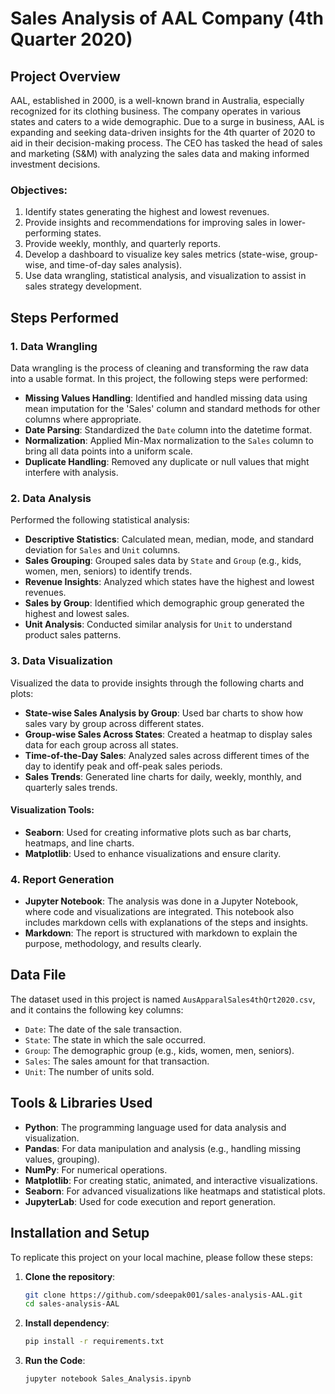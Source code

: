 # Sales Analysis of AAL Company (4th Quarter 2020)

## Project Overview
AAL, established in 2000, is a well-known brand in Australia, especially recognized for its clothing business. The company operates in various states and caters to a wide demographic. Due to a surge in business, AAL is expanding and seeking data-driven insights for the 4th quarter of 2020 to aid in their decision-making process. The CEO has tasked the head of sales and marketing (S&M) with analyzing the sales data and making informed investment decisions.

### Objectives:
1. Identify states generating the highest and lowest revenues.
2. Provide insights and recommendations for improving sales in lower-performing states.
3. Provide weekly, monthly, and quarterly reports.
4. Develop a dashboard to visualize key sales metrics (state-wise, group-wise, and time-of-day sales analysis).
5. Use data wrangling, statistical analysis, and visualization to assist in sales strategy development.

## Steps Performed

### 1. Data Wrangling

Data wrangling is the process of cleaning and transforming the raw data into a usable format. In this project, the following steps were performed:
- **Missing Values Handling**: Identified and handled missing data using mean imputation for the 'Sales' column and standard methods for other columns where appropriate.
- **Date Parsing**: Standardized the `Date` column into the datetime format.
- **Normalization**: Applied Min-Max normalization to the `Sales` column to bring all data points into a uniform scale.
- **Duplicate Handling**: Removed any duplicate or null values that might interfere with analysis.

### 2. Data Analysis

Performed the following statistical analysis:
- **Descriptive Statistics**: Calculated mean, median, mode, and standard deviation for `Sales` and `Unit` columns.
- **Sales Grouping**: Grouped sales data by `State` and `Group` (e.g., kids, women, men, seniors) to identify trends.
- **Revenue Insights**: Analyzed which states have the highest and lowest revenues.
- **Sales by Group**: Identified which demographic group generated the highest and lowest sales.
- **Unit Analysis**: Conducted similar analysis for `Unit` to understand product sales patterns.

### 3. Data Visualization

Visualized the data to provide insights through the following charts and plots:
- **State-wise Sales Analysis by Group**: Used bar charts to show how sales vary by group across different states.
- **Group-wise Sales Across States**: Created a heatmap to display sales data for each group across all states.
- **Time-of-the-Day Sales**: Analyzed sales across different times of the day to identify peak and off-peak sales periods.
- **Sales Trends**: Generated line charts for daily, weekly, monthly, and quarterly sales trends.

#### Visualization Tools:
- **Seaborn**: Used for creating informative plots such as bar charts, heatmaps, and line charts.
- **Matplotlib**: Used to enhance visualizations and ensure clarity.

### 4. Report Generation

- **Jupyter Notebook**: The analysis was done in a Jupyter Notebook, where code and visualizations are integrated. This notebook also includes markdown cells with explanations of the steps and insights.
- **Markdown**: The report is structured with markdown to explain the purpose, methodology, and results clearly.

## Data File

The dataset used in this project is named `AusApparalSales4thQrt2020.csv`, and it contains the following key columns:
- `Date`: The date of the sale transaction.
- `State`: The state in which the sale occurred.
- `Group`: The demographic group (e.g., kids, women, men, seniors).
- `Sales`: The sales amount for that transaction.
- `Unit`: The number of units sold.

## Tools & Libraries Used

- **Python**: The programming language used for data analysis and visualization.
- **Pandas**: For data manipulation and analysis (e.g., handling missing values, grouping).
- **NumPy**: For numerical operations.
- **Matplotlib**: For creating static, animated, and interactive visualizations.
- **Seaborn**: For advanced visualizations like heatmaps and statistical plots.
- **JupyterLab**: Used for code execution and report generation.

## Installation and Setup

To replicate this project on your local machine, please follow these steps:

1. **Clone the repository**:
   ```bash
   git clone https://github.com/sdeepak001/sales-analysis-AAL.git
   cd sales-analysis-AAL
   ```
2. **Install dependency**:
   ```bash
   pip install -r requirements.txt
   ```
3. **Run the Code**:
   ```bash
   jupyter notebook Sales_Analysis.ipynb
   ```

